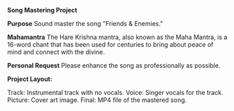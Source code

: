 **Song Mastering Project**

**Purpose**
Sound master the song "Friends & Enemies."

**Mahamantra**
The Hare Krishna mantra, also known as the Maha Mantra, is a 16-word chant that has been used for centuries to bring about peace of mind and connect with the divine.

**Personal Request**
Please enhance the song as professionally as possible.

**Project Layout:**

Track: Instrumental track with no vocals.
Voice: Singer vocals for the track.
Picture: Cover art image.
Final: MP4 file of the mastered song.

